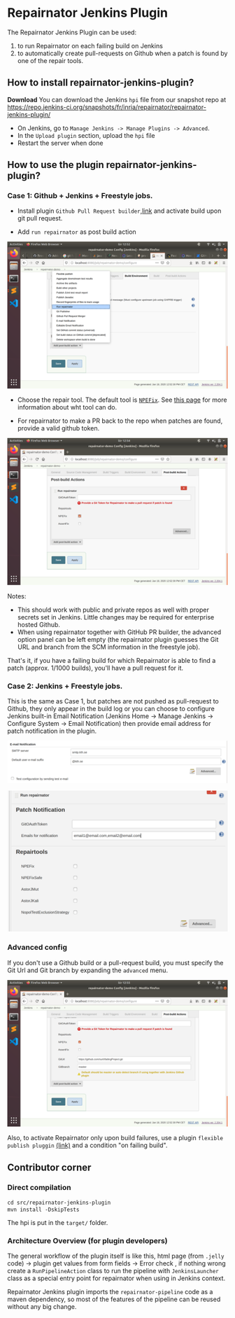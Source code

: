 # Repairnator Jenkins Plugin

The Repairnator Jenkins Plugin can be used:

1. to run Repairnator on each failing build on Jenkins
2. to automatically create pull-requests on Github when a patch is found by one of the repair tools.
 
## How to install repairnator-jenkins-plugin?

**Download** You can download the Jenkins `hpi` file from our snapshot repo at <https://repo.jenkins-ci.org/snapshots/fr/inria/repairnator/repairnator-jenkins-plugin/> 


* On Jenkins, go to `Manage Jenkins -> Manage Plugins -> Advanced`.
* In the `Upload plugin` section, upload the `hpi` file
* Restart the server when done

## How to use the plugin repairnator-jenkins-plugin?

### Case 1: Github + Jenkins + Freestyle jobs.

* Install plugin `Github Pull Request builder`,[link](https://wiki.jenkins.io/display/JENKINS/GitHub+pull+request+builder+plugin) and activate build upon git pull request. 

* Add `run repairnator` as post build action

![](images/repairnator-jenkins-images/pic3.png)

* Choose the repair tool. The default tool is [`NPEFix`](https://hal.archives-ouvertes.fr/hal-01419861/document). See [this page](https://github.com/eclipse/repairnator/blob/master/doc/repair-tools.md) for more information about wht tool can do. 

* For repairnator to make a PR back to the repo when patches are found, provide a valid github token.

![](images/repairnator-jenkins-images/pic4.png)

Notes: 

* This should work with public and private repos as well with proper secrets set in Jenkins. Little changes may be required for enterprise hosted Github.
* When using repairnator together with GitHub PR builder, the advanced option panel can be left empty (the repairnator plugin guesses the Git URL and branch from the SCM information in the freestyle job). 

That's it, if you have a failing build for which Repairnator is able to find a patch (approx. 1/1000 builds), you'll have a pull request for it.

### Case 2: Jenkins + Freestyle jobs.

This is the same as Case 1, but patches are not pushed as pull-request to Github, they only appear in the build log
or you can choose to configure Jenkins built-in Email Notification (Jenkins Home -> Manage Jenkins -> Configure System -> Email Notification) then provide email address for patch notification in the plugin.

![](images/repairnator-jenkins-images/EmailNotificationPic.png)

![](images/repairnator-jenkins-images/Emails4Notification.png)

### Advanced config

If you don't use a Github build or a pull-request build, you must specify the Git Url and Git branch by expanding the `advanced` menu.


![](images/repairnator-jenkins-images/pic5.png)

Also, to activate Repairnator only upon build failures, use a plugin `flexible publish pluggin` [(link)](https://wiki.jenkins.io/display/JENKINS/Flexible+Publish+Plugin) and a condition "on failing build".

## Contributor corner

### Direct compilation

```
cd src/repairnator-jenkins-plugin
mvn install -DskipTests
```

The hpi is put in the `target/` folder. 

### Architecture Overview (for plugin developers)

The general workflow of the plugin itself is like this, html page (from `.jelly` code) -> plugin get values from form fields -> Error check , if nothing wrong create a `RunPipelineAction` class to run the pipeline with `JenkinsLauncher` class as a special entry point for repairnator when using in Jenkins context.  


Repairnator Jenkins plugin imports the `repairnator-pipeline` code as a maven dependency, so most of the features of the pipeline can be reused without any big change. 

